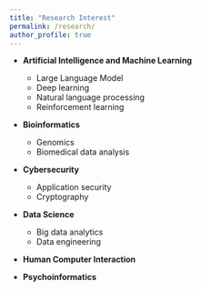 ```yaml
---
title: "Research Interest"
permalink: /research/
author_profile: true
---
```



- **Artificial Intelligence and Machine Learning**
    - Large Language Model
    - Deep learning
    - Natural language processing
    - Reinforcement learning

- **Bioinformatics**
	- Genomics
	- Biomedical data analysis

- **Cybersecurity**
	- Application security
	- Cryptography

- **Data Science**
    - Big data analytics
    - Data engineering

- **Human Computer Interaction**

- **Psychoinformatics**
